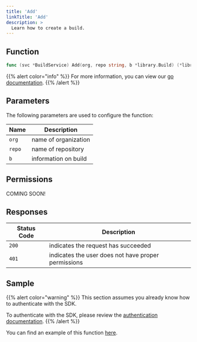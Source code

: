 ```yaml
---
title: 'Add'
linkTitle: 'Add'
description: >
  Learn how to create a build.
---
```


## Function

```go
func (svc *BuildService) Add(org, repo string, b *library.Build) (*library.Build, *Response, error)
```

{{% alert color="info" %}}
For more information, you can view our [go documentation](https://godoc.org/github.com/go-vela/sdk-go/vela#BuildService.Add).
{{% /alert %}}

## Parameters

The following parameters are used to configure the function:

| Name   | Description          |
| ------ | -------------------- |
| `org`  | name of organization |
| `repo` | name of repository   |
| `b`    | information on build |

## Permissions

COMING SOON!

## Responses

| Status Code | Description                                         |
| ----------- | --------------------------------------------------- |
| `200`       | indicates the request has succeeded                 |
| `401`       | indicates the user does not have proper permissions |

## Sample

{{% alert color="warning" %}}
This section assumes you already know how to authenticate with the SDK.

To authenticate with the SDK, please review the [authentication documentation](/docs/sdk/go/authentication/).
{{% /alert %}}

You can find an example of this function [here](https://godoc.org/github.com/go-vela/sdk-go/vela#example-BuildService-Add).
